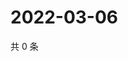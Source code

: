 # 2022-03-06

共 0 条

<!-- BEGIN WEIBO -->
<!-- 最后更新时间 Sun Mar 06 2022 18:14:59 GMT+0800 (China Standard Time) -->

<!-- END WEIBO -->
